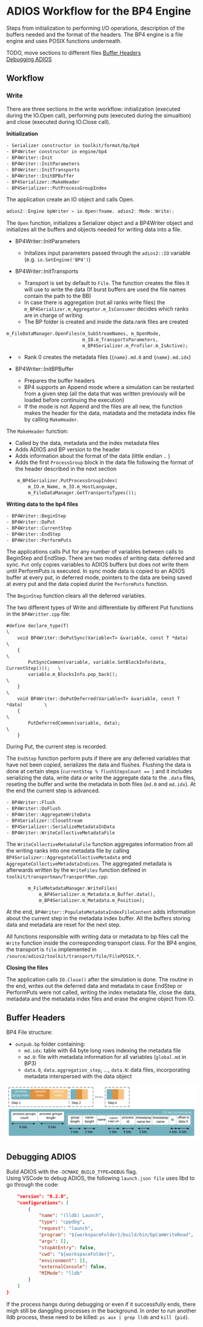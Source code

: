 # ADIOS Workflow for the BP4 Engine

Steps from initialization to performing I/O operations, description of the buffers needed and the format of the headers.
The BP4 engine is a file engine and uses POSIX functions underneath.

TODO, move sections to different files
<a href="#Buffer Headers" /> Buffer Headers </a> <br/>
<a href="#Debugging ADIOS" /> Debugging ADIOS </a>

## Workflow

### Write

There are three sections in the write workflow: initialization (executed during the IO.Open call), performing puts (executed during the simualtion) and close (executed during IO.Close call).

**Initialization**

```
- Serializer constructor in toolkit/format/bp/bp4
- BP4Writer constructor in engine/bp4
- BP4Writer::Init
- BP4Writer::InitParameters
- BP4Writer::InitTransports
- BP4Writer::InitBPBuffer
- BP4Serializer::MakeHeader
- BP4Serializer::PutProcessGroupIndex
```

The application create an IO object and calls Open.
```c++
adios2::Engine bpWriter = io.Open(fname, adios2::Mode::Write);
```

The `Open` function, initializes a Serializer object and a BP4Writer object and initializes all the buffers and objects needed for writing data into a file.
  - BP4Writer::InitParameters 
      - Initalizes input parameters passed through the `adios2::IO` variable (e.g. `io.SetEngine('BP4')`)

  - BP4Writer::InitTransports 
      - Transport is set by default to `File`. The function creates the files it will use to write the data (If burst buffers are used the file names contain the path to the BB)
      - In case there is aggregation (not all ranks write files) the `m_BP4Serializer.m_Aggregator.m_IsConsumer` decides which ranks are in charge of writing
      - The BP folder is created and inside the data.rank files are created
```
m_FileDataManager.OpenFiles(m_SubStreamNames, m_OpenMode,
                            m_IO.m_TransportsParameters,
                            m_BP4Serializer.m_Profiler.m_IsActive);
```
  -
      - Rank 0 creates the metadata files (`{name}.md.0` and `{name}.md.idx`)

  - BP4Writer::InitBPBuffer
      - Prepares the buffer headers
      - BP4 supports an Append mode where a simulation can be restarted from a given step (all the data that was written previously will be loaded before continuing the execution)
      - If the mode is not Append and the files are all new, the function makes the header for the data, matadata and the metadata index file by calling `MakeHeader`.

The `MakeHeader` function:
- Called by the data, metadata and the index metadata files
- Adds ADIOS and BP version to the header 
- Adds information about the format of the data (little endian .. )
- Adds the first `ProcessGroup` block in the data file following the format of the header described in the next section

```
    m_BP4Serializer.PutProcessGroupIndex(
        m_IO.m_Name, m_IO.m_HostLanguage,
        m_FileDataManager.GetTransportsTypes());

```

**Writing data to the bp4 files**
```
- BP4Writer::BeginStep
- BP4Writer::DoPut
- BP4Writer::CurrentStep
- BP4Writer::EndStep
- BP4Writer::PerformPuts
```

The applications calls Put for any number of variables between calls to BeginStep and EndStep. There are two modes of writing data: deferred and sync. `Put` only copies variables to ADIOS buffers but does not write them until PerformPuts is executed. In sync mode data is copied to an ADIOS buffer at every put, in deferred mode, pointers to the data are being saved at every put and the data copied durint the `PerformPuts` function. 

The `BeginStep` function clears all the deferred variables.

The two different types of Write and differentiate by different Put functions in the `BP4Writter.cpp` file:
```
#define declare_type(T)                                                        \
    void BP4Writer::DoPutSync(Variable<T> &variable, const T *data)            \
    {                                                                          \
        PutSyncCommon(variable, variable.SetBlockInfo(data, CurrentStep()));   \
        variable.m_BlocksInfo.pop_back();                                      \
    }                                                                          \
    void BP4Writer::DoPutDeferred(Variable<T> &variable, const T *data)        \
    {                                                                          \
        PutDeferredCommon(variable, data);                                     \
    }
```
During Put, the current step is recorded.

The `EndStep` function perform puts if there are any deferred variables that have not been copied, serializes the data and flushes.
Flushing the data is done at certain steps (`currentStep % flushStepsCount == `) and it includes serializing the data,
write data or write the aggregate data to the `.data` files, reseting the buffer and write the metadata in both files (`md.0` and `md.idx`).
At the end the current step is advanced.

```
- BP4Writer::Flush 
- BP4Writer::DoFlush
- BP4Writer::AggregateWriteData
- BP4Serializer::CloseStream
- BP4Serializer::SerializeMetadataInData
- BP4Writer::WriteCollectiveMetadataFile
```

The `WriteCollectiveMetadataFile` function aggregates information from all the writing ranks into one metadata file by calling
`BP4Serializer::AggregateCollectiveMetadata` and `AggregateCollectiveMetadataIndices`.
The aggregated metadata is afterwards written by the `WriteFiles` function defined in `toolkit/transportman/TransportMan.cpp`:
```
        m_FileMetadataManager.WriteFiles(
            m_BP4Serializer.m_Metadata.m_Buffer.data(),
            m_BP4Serializer.m_Metadata.m_Position);
```

At the end, `BP4Writer::PopulateMetadataIndexFileContent` adds information about the current step in the metadata index buffer.
All the buffers storing data and metadata are reset for the next step.

All functions responsible with writing data or metadata to bp files call the `Write` function inside the corresponding transport class. For the BP4 engine, the transport is `file` implemented in `/source/adios2/toolkit/transport/file/FilePOSIX.*`.

**Closing the files**

The application calls `IO.Close()` after the simulation is done. The routine in the end, writes out the deferred data and metadata in case EndStep or PerformPuts were not called, writing the index metadata file, close the data, metadata and the metadata index files and erase the engine object from IO.

## Buffer Headers

BP4 File structure:
- `outpub.bp` folder containing:
  - `md.idx`: table with 64 byte long rows indexing the metadata file
  - `md.0`: file with metadata information for all variables (`global.md` in BP3)
  - `data.0`, `data.aggregation_step`, ..., `data.N`: data files, incorporating metadata interspersed with the data object

![Metadata format](docs/adios_metadata.png)

## Debugging ADIOS

Build ADIOS with the `-DCMAKE_BUILD_TYPE=DEBUG` flag.<br/>
Using VSCode to debug ADIOS, the following `launch.json file` uses llbd to go through the code:
```json
    "version": "0.2.0",
    "configurations": [
        {
            "name": "(lldb) Launch",
            "type": "cppdbg",
            "request": "launch",
            "program": "${workspaceFolder}/build/bin/bpCamWriteRead",
            "args": [],
            "stopAtEntry": false,
            "cwd": "${workspaceFolder}",
            "environment": [],
            "externalConsole": false,
            "MIMode": "lldb"
        }
    ]
}
```

If the process hangs during debugging or even if it successfully ends, there migh still be danggling processes in the background. 
In order to run another lldb process, these need to be killed: `ps aux | grep lldb` and `kill {pid}`.

